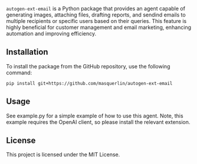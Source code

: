 `autogen-ext-email` is a Python package that provides an agent capable of generating images, attaching files, drafting reports, and sendind emails to multiple recipients or specific users based on their queries. This feature is highly beneficial for customer management and email marketing, enhancing automation and improving efficiency.

## Installation

[](https://github.com/masquerlin/autogen-ext-email/blob/main/README.md#installation)

To install the package from the GitHub repository, use the following command:

```shell
pip install git+https://github.com/masquerlin/autogen-ext-email
```

## Usage

[](https://github.com/masquerlin/autogen-ext-email/blob/main/README.md#usage)

See example.py for a simple example of how to use this agent. Note, this example requires the OpenAI client, so please install the relevant extension.

## License

[](https://github.com/masquerlin/autogen-ext-email/blob/main/README.md#license)

This project is licensed under the MIT License.
